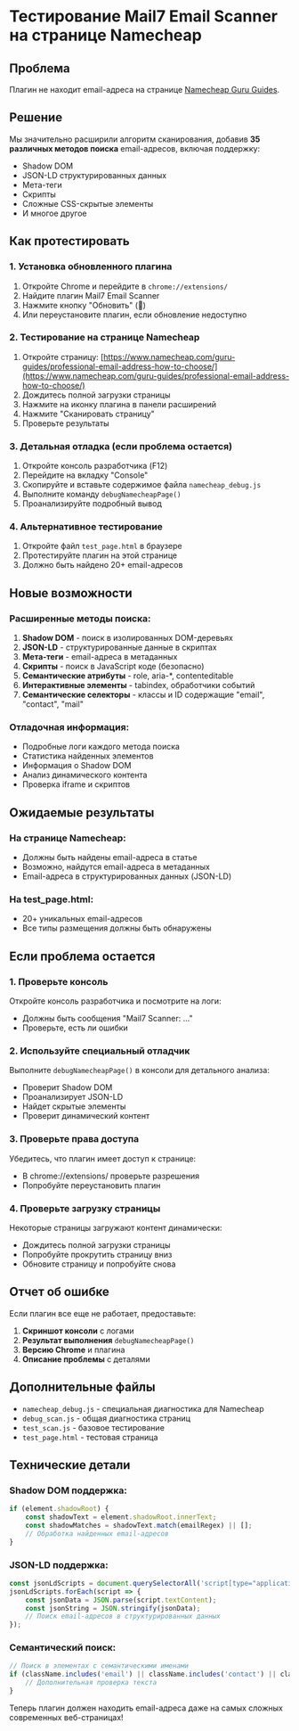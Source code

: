 # Тестирование Mail7 Email Scanner на странице Namecheap

## Проблема
Плагин не находит email-адреса на странице [Namecheap Guru Guides](https://www.namecheap.com/guru-guides/professional-email-address-how-to-choose/).

## Решение
Мы значительно расширили алгоритм сканирования, добавив **35 различных методов поиска** email-адресов, включая поддержку:
- Shadow DOM
- JSON-LD структурированных данных
- Мета-теги
- Скрипты
- Сложные CSS-скрытые элементы
- И многое другое

## Как протестировать

### 1. Установка обновленного плагина
1. Откройте Chrome и перейдите в `chrome://extensions/`
2. Найдите плагин Mail7 Email Scanner
3. Нажмите кнопку "Обновить" (🔄)
4. Или переустановите плагин, если обновление недоступно

### 2. Тестирование на странице Namecheap
1. Откройте страницу: [https://www.namecheap.com/guru-guides/professional-email-address-how-to-choose/](https://www.namecheap.com/guru-guides/professional-email-address-how-to-choose/)
2. Дождитесь полной загрузки страницы
3. Нажмите на иконку плагина в панели расширений
4. Нажмите "Сканировать страницу"
5. Проверьте результаты

### 3. Детальная отладка (если проблема остается)
1. Откройте консоль разработчика (F12)
2. Перейдите на вкладку "Console"
3. Скопируйте и вставьте содержимое файла `namecheap_debug.js`
4. Выполните команду `debugNamecheapPage()`
5. Проанализируйте подробный вывод

### 4. Альтернативное тестирование
1. Откройте файл `test_page.html` в браузере
2. Протестируйте плагин на этой странице
3. Должно быть найдено 20+ email-адресов

## Новые возможности

### Расширенные методы поиска:
1. **Shadow DOM** - поиск в изолированных DOM-деревьях
2. **JSON-LD** - структурированные данные в скриптах
3. **Мета-теги** - email-адреса в метаданных
4. **Скрипты** - поиск в JavaScript коде (безопасно)
5. **Семантические атрибуты** - role, aria-*, contenteditable
6. **Интерактивные элементы** - tabindex, обработчики событий
7. **Семантические селекторы** - классы и ID содержащие "email", "contact", "mail"

### Отладочная информация:
- Подробные логи каждого метода поиска
- Статистика найденных элементов
- Информация о Shadow DOM
- Анализ динамического контента
- Проверка iframe и скриптов

## Ожидаемые результаты

### На странице Namecheap:
- Должны быть найдены email-адреса в статье
- Возможно, найдутся email-адреса в метаданных
- Email-адреса в структурированных данных (JSON-LD)

### На test_page.html:
- 20+ уникальных email-адресов
- Все типы размещения должны быть обнаружены

## Если проблема остается

### 1. Проверьте консоль
Откройте консоль разработчика и посмотрите на логи:
- Должны быть сообщения "Mail7 Scanner: ..."
- Проверьте, есть ли ошибки

### 2. Используйте специальный отладчик
Выполните `debugNamecheapPage()` в консоли для детального анализа:
- Проверит Shadow DOM
- Проанализирует JSON-LD
- Найдет скрытые элементы
- Проверит динамический контент

### 3. Проверьте права доступа
Убедитесь, что плагин имеет доступ к странице:
- В chrome://extensions/ проверьте разрешения
- Попробуйте переустановить плагин

### 4. Проверьте загрузку страницы
Некоторые страницы загружают контент динамически:
- Дождитесь полной загрузки страницы
- Попробуйте прокрутить страницу вниз
- Обновите страницу и попробуйте снова

## Отчет об ошибке

Если плагин все еще не работает, предоставьте:
1. **Скриншот консоли** с логами
2. **Результат выполнения** `debugNamecheapPage()`
3. **Версию Chrome** и плагина
4. **Описание проблемы** с деталями

## Дополнительные файлы

- `namecheap_debug.js` - специальная диагностика для Namecheap
- `debug_scan.js` - общая диагностика страниц
- `test_scan.js` - базовое тестирование
- `test_page.html` - тестовая страница

## Технические детали

### Shadow DOM поддержка:
```javascript
if (element.shadowRoot) {
    const shadowText = element.shadowRoot.innerText;
    const shadowMatches = shadowText.match(emailRegex) || [];
    // Обработка найденных email-адресов
}
```

### JSON-LD поддержка:
```javascript
const jsonLdScripts = document.querySelectorAll('script[type="application/ld+json"]');
jsonLdScripts.forEach(script => {
    const jsonData = JSON.parse(script.textContent);
    const jsonString = JSON.stringify(jsonData);
    // Поиск email-адресов в структурированных данных
});
```

### Семантический поиск:
```javascript
// Поиск в элементах с семантическими именами
if (className.includes('email') || className.includes('contact') || className.includes('mail')) {
    // Дополнительная проверка текста
}
```

Теперь плагин должен находить email-адреса даже на самых сложных современных веб-страницах! 